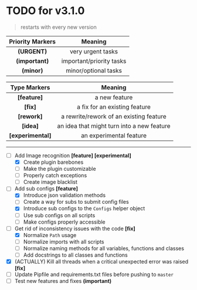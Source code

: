 # TODO for v3.1.0

> restarts with every new version

| Priority Markers |         Meaning          |
| :--------------: | :----------------------: |
|   **(URGENT)**   |    very urgent tasks     |
| **(important)**  | important/priority tasks |
|   **(minor)**    |   minor/optional tasks   |

|    Type Markers    |                  Meaning                   |
| :----------------: | :----------------------------------------: |
|   **[feature]**    |               a new feature                |
|     **[fix]**      |       a fix for an existing feature        |
|    **[rework]**    |  a rewrite/rework of an existing feature   |
|     **[idea]**     | an idea that might turn into a new feature |
| **[experimental]** |          an experimental feature           |

---

-   [ ] Add Image recognition **[feature] [experimental]**
    -   [x] Create plugin barebones
    -   [ ] Make the plugin customizable
    -   [ ] Properly catch exceptions
    -   [ ] Create image blacklist
-   [ ] Add sub configs **[feature]**
    -   [x] Introduce json validation methods
    -   [ ] Create a way for subs to submit config files
    -   [x] Introduce sub configs to the `Configs` helper object
    -   [ ] Use sub configs on all scripts
    -   [ ] Make configs properly accessible
-   [ ] Get rid of inconsistency issues with the code **[fix]**
    -   [x] Normalize `Path` usage
    -   [ ] Normalize imports with all scripts
    -   [ ] Normalize naming methods for all variables, functions and classes
    -   [ ] Add docstrings to all classes and functions
-   [x] (ACTUALLY) Kill all threads when a critical unexpected error was raised **[fix]**
-   [ ] Update Pipfile and requirements.txt files before pushing to `master`
-   [ ] Test new features and fixes **(important)**
